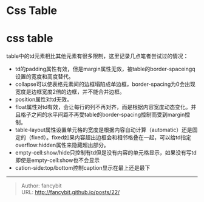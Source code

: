 # Css Table

<div class="header"><h1 class="single-title animate__animated animate__pulse animate__faster">css table</h1></div>

<div class="content" id="content"><p>table中的td元素相比其他元素有很多限制，这里记录几点笔者尝试过的情况：</p><ul><li>td的padding属性有效，但是margin属性无效，被table的border-spaceingq设置的宽度和高度替代。</li><li>collapse可以使表格元素间的边框塌陷成单边框，border-spacing为0会出现宽度是边框宽度2倍的边框，并不能合并边框。</li><li>position属性对td无效。</li><li>float属性对td有效，会让每行的列不再对齐，而是根据内容宽度动态变化。并且格子之间的水平间距不再受table的border-spacing控制而受到margin控制。</li><li>table-layout属性设置单元格的宽度是根据内容自动计算（automatic）还是固定的（fixed）。fixed如果内容超出边框会和相邻格叠在一起，可以给td指定overflow:hidden属性来隐藏超出部分。</li><li>empty-cell:show/hide只控制有td但是没有内容的单元格显示，如果没有写td即使是empty-cell:show也不会显示</li><li>cation-side:top/bottom控制caption显示在最上还是最下</li></ul><!-- raw HTML omitted --></div>



---

> Author: fancybit  
> URL: http://fancybit.github.io/posts/22/  

